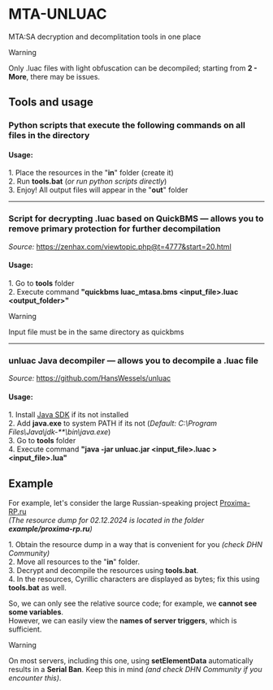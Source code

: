 # MTA-UNLUAC

MTA:SA decryption and decomplitation tools in one place

> [!WARNING]
> Only .luac files with light obfuscation can be decompiled; starting from **2 - More**, there may be issues.<br>

## Tools and usage

### Python scripts that execute the following commands **on all files in the directory**
#### **Usage:**<br>
1\. Place the resources in the "**in**" folder (create it)<br>
2\. Run **tools.bat** (_or run python scripts directly_)<br>
3\. Enjoy! All output files will appear in the "**out**" folder
______________________
### Script for decrypting .luac based on QuickBMS — allows you to remove primary protection for further decompilation<br>
_Source:_ https://zenhax.com/viewtopic.php@t=4777&start=20.html<br>
#### **Usage:**<br>
1\. Go to **tools** folder<br>
2\. Execute command **"quickbms luac_mtasa.bms <input_file>.luac <output_folder>"**<br>
> [!WARNING]
> Input file must be in the same directory as quickbms
______________________
### **unluac** Java decompiler — allows you to decompile a .luac file<br>
_Source:_ https://github.com/HansWessels/unluac
#### **Usage:**<br>
1\. Install [Java SDK](https://www.oracle.com/cis/java/technologies/downloads/) if its not installed<br>
2\. Add **java.exe** to system PATH if its not (_Default: C:\Program Files\Java\jdk-\*\*\bin\java.exe_)<br>
3\. Go to **tools** folder<br>
4\. Execute command **"java -jar unluac.jar <input_file>.luac > <input_file>.lua"**

## Example
For example, let's consider the large Russian-speaking project [Proxima-RP.ru](http://proxima-rp.ru/)<br>
_(The resource dump for 02.12.2024 is located in the folder **example/proxima-rp.ru**)_

1\. Obtain the resource dump in a way that is convenient for you _(check DHN Community)_<br>
2\. Move all resources to the "**in**" folder.<br>
3\. Decrypt and decompile the resources using **tools.bat**.<br>
4\. In the resources, Cyrillic characters are displayed as bytes; fix this using **tools.bat** as well.<br>

So, we can only see the relative source code; for example, we **cannot see some variables**.<br>
However, we can easily view the **names of server triggers**, which is sufficient.

> [!WARNING]
> On most servers, including this one, using **setElementData** automatically results in a **Serial Ban**. Keep this in mind _(and check DHN Community if you encounter this)_.